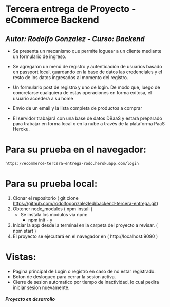# Tercera entrega de Proyecto - eCommerce Backend #

## _Autor: Rodolfo Gonzalez - Curso: Backend_

- Se presenta un mecanismo que permite loguear a un cliente mediante un formulario de ingreso.

- Se agregaron un menú de registro y autenticación de usuarios basado en passport local, guardando en la base de datos las credenciales y el resto de los datos ingresados al momento del registro.

- Un formulario post de registro y uno de login. De modo que, luego de concretarse cualquiera de estas operaciones en forma exitosa, el usuario accederá a su home

- Envío de un email y la lista completa de productos a comprar

- El servidor trabajará con una base de datos DBaaS y estará preparado para trabajar en forma local o en la nube a través de la plataforma PaaS Heroku.


# Para su prueba en el navegador:
```
https://ecommerce-tercera-entrega-rodo.herokuapp.com/login
```


# Para su prueba local:
1.	Clonar el repositorio ( git clone https://github.com/rodolfogonzalezled/backend-tercera-entrega.git)
2.	Obtener node_modules ( npm install )
    - Se instala los modulos via npm:
        - npm init - y
3.	Iniciar la app desde la terminal en la carpeta del proyecto a revisar. ( npm start )
4.	El proyecto se ejecutará en el navegador en ( http://localhost:9090 )  


# Vistas:
- Pagina principal de Login o registro en caso de no estar registrado.
- Boton de deslogueo para cerrar la sesion activa.
- Cierre de sesion automatico por tiempo de inactividad, lo cual pedira iniciar sesion nuevamente.

##### Proyecto en desarrollo ######